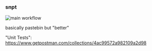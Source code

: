 ### snpt
![main workflow](https://github.com/Wadafacc/snpt/actions/workflows/go.yml/badge.svg)

basically pastebin but "better"

"Unit Tests":
https://www.getpostman.com/collections/4ac99572a982109a2d98
